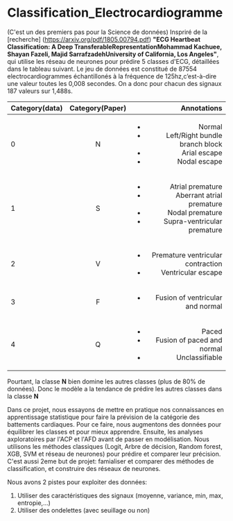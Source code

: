 # Classification_Electrocardiogramme
(C'est un des premiers pas pour la Science de données)
Inspriré de la [recherche] (https://arxiv.org/pdf/1805.00794.pdf) **"ECG Heartbeat Classification: A Deep TransferableRepresentationMohammad Kachuee, Shayan Fazeli, Majid SarrafzadehUniversity of California, Los Angeles"**, qui utilise les réseau de neurones pour prédire 5 classes d'ECG, détaillées dans le tableau suivant. Le jeu de données est constitué de 87554 electrocardiogrammes échantillonés à la fréquence de 125hz,c’est-à-dire une valeur toutes les 0,008 secondes. On a donc pour chacun des signaux 187 valeurs sur 1,488s.


| Category(data)        |  Category(Paper)     | Annotations  |
| ------------- |:-------------:| -----:|
|0|N| <ul><li>Normal</li><li>Left/Right bundle branch block</li><li>Arial escape</li><li>Nodal escape</li></ul>  |
|1|S| <ul><li>Atrial premature</li><li>Aberrant atrial premature</li><li>Nodal premature</li><li>Supra-ventricular premature</li></ul> |
|2|V| <ul><li>Premature ventricular contraction</li><li>Ventricular escape</li></ul> |
|3|F| <ul><li>Fusion of ventricular and normal</li></ul> |
|4|Q| <ul><li>Paced</li><li>Fusion of paced and normal</li><li>Unclassifiable</li></ul> |

Pourtant, la classe **N** bien domine les autres classes (plus de 80% de données). Donc le modèle a la tendance de prédire les autres classes dans la classe **N**

Dans ce projet, nous essayons de mettre en pratique nos connaissances en apprentissage statistique pour faire la prévision de la catégorie des battements cardiaques. Pour ce faire, nous augmentons des données pour équilibrer les classes et pour mieux apprendre. Ensuite, les analyses axploratoires par l'ACP et l'AFD avant de passer en modélisation. Nous utilisons les méthodes classiques (Logit, Arbre de décision, Random forest, XGB, SVM et réseau de neurones) pour prédire et comparer leur précision. C'est aussi 2eme but de projet: famialiser et comparer des méthodes de classification, et construire des réseaux de neurones.

Nous avons 2 pistes pour exploiter des données:
1. Utiliser des caractéristiques des signaux (moyenne, variance, min, max, entropie,...)
2. Utiliser des ondelettes (avec seuillage ou non)
